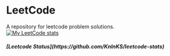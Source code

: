 # LeetCode
A repository for leetcode problem solutions.<br/>
[![My LeetCode stats](https://leetcode-stats-six.vercel.app/?username=a7870211)](https://github.com/KnlnKS/leetcode-stats)

<h5>[Leetcode Status](https://github.com/KnlnKS/leetcode-stats)</h5>

